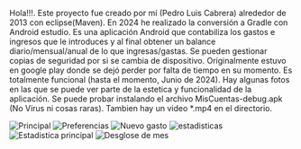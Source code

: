 Hola!!!. Este proyecto fue creado por mí (Pedro Luis Cabrera) alrededor de 2013 con eclipse(Maven). En 2024 he realizado la conversión a Gradle con Android estudio. Es una aplicación Android que contabiliza los gastos e ingresos que le introduces y al final obtener un balance diario/mensual/anual de
lo que ingresas/gastas. Se pueden gestionar copias de seguridad por si se cambia de dispositivo.
 Originalmente estuvo en google play donde se dejó perder por falta de tiempo en su momento. Es totalmente funcional (hasta el momento, Junio de 2024). Hay algunas fotos en las que se puede ver parte de la estetica y funcionalidad de la aplicación.
Se puede probar instalando el archivo MisCuentas-debug.apk (No Virus ni cosas raras).
Tambien hay un video *.mp4 en el directorio.

![Principal](https://github.com/Plcg85/MisCuentas/assets/168082799/997ee66b-4145-4f5d-bf81-6a48a4bf3486)
![Preferencias](https://github.com/Plcg85/MisCuentas/assets/168082799/dc42fdf9-5228-496a-a10d-ffcde5ab8c8e)
![Nuevo gasto](https://github.com/Plcg85/MisCuentas/assets/168082799/8dff9087-6bb5-4eff-838e-032cd00ea0a6)
![estadisticas](https://github.com/Plcg85/MisCuentas/assets/168082799/b4631b8d-5dc0-475d-9ed0-682acca16faf)
![Estadistica principal](https://github.com/Plcg85/MisCuentas/assets/168082799/79e2731f-761f-4a22-a3fe-2e327f04acc6)
![Desglose de mes](https://github.com/Plcg85/MisCuentas/assets/168082799/16648fd8-8e24-403f-88c9-88fb3fb05c69)



